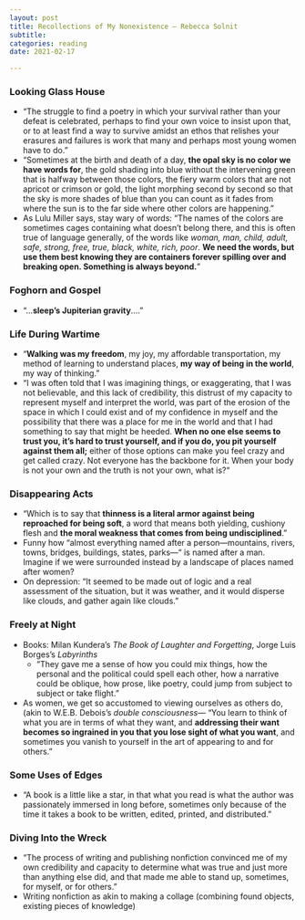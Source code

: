 ```yaml
---
layout: post
title: Recollections of My Nonexistence — Rebecca Solnit
subtitle: 
categories: reading
date: 2021-02-17

---
```


### Looking Glass House

- “The struggle to find a poetry in which your survival rather than your defeat is celebrated, perhaps to find your own voice to insist upon that, or to at least find a way to survive amidst an ethos that relishes your erasures and failures is work that many and perhaps most young women have to do.”
- “Sometimes at the birth and death of a day, **the opal sky is no color we have words for**, the gold shading into blue without the intervening green that is halfway between those colors, the fiery warm colors that are not apricot or crimson or gold, the light morphing second by second so that the sky is more shades of blue than you can count as it fades from where the sun is to the far side where other colors are happening.”
- As Lulu Miller says, stay wary of words: “The names of the colors are sometimes cages containing what doesn’t belong there, and this is often true of language generally, of the words like *woman, man, child, adult, safe, strong, free, true, black, white, rich, poor*. **We need the words, but use them best knowing they are containers forever spilling over and breaking open. Something is always beyond.**”

### Foghorn and Gospel

- “...**sleep’s Jupiterian gravity**....”

### Life During Wartime

- “**Walking was my freedom**, my joy, my affordable transportation, my method of learning to understand places, **my way of being in the world**, my way of thinking.”
- “I was often told that I was imagining things, or exaggerating, that I was not believable, and this lack of credibility, this distrust of my capacity to represent myself and interpret the world, was part of the erosion of the space in which I could exist and of my confidence in myself and the possibility that there was a place for me in the world and that I had something to say that might be heeded. **When no one else seems to trust you, it’s hard to trust yourself, and if you do, you pit yourself against them all;** either of those options can make you feel crazy and get called crazy. Not everyone has the backbone for it. When your body is not your own and the truth is not your own, what is?“

### Disappearing Acts

- “Which is to say that **thinness is a literal armor against being reproached for being soft**, a word that means both yielding, cushiony flesh and **the moral weakness that comes from being undisciplined**.”
- Funny how “almost everything named after a person—mountains, rivers, towns, bridges, buildings, states, parks—“ is named after a man. Imagine if we were surrounded instead by a landscape of places named after women?
- On depression: “It seemed to be made out of logic and a real assessment of the situation, but it was weather, and it would disperse like clouds, and gather again like clouds.”

### Freely at Night

- Books: Milan Kundera’s *The Book of Laughter and Forgetting*, Jorge Luis Borges’s *Labyrinths*
    - “They gave me a sense of how you could mix things, how the personal and the political could spell each other, how a narrative could be oblique, how prose, like poetry, could jump from subject to subject or take flight.”
- As women, we get so accustomed to viewing ourselves as others do, (akin to W.E.B. Debois’s *double consciousness*— “You learn to think of what you are in terms of what they want, and **addressing their want becomes so ingrained in you that you lose sight of what you want**, and sometimes you vanish to yourself in the art of appearing to and for others.”

### Some Uses of Edges

- “A book is a little like a star, in that what you read is what the author was passionately immersed in long before, sometimes only because of the time it takes a book to be written, edited, printed, and distributed.”

### Diving Into the Wreck

- “The process of writing and publishing nonfiction convinced me of my own credibility and capacity to determine what was true and just more than anything else did, and that made me able to stand up, sometimes, for myself, or for others.”
- Writing nonfiction as akin to making a collage (combining found objects, existing pieces of knowledge)
